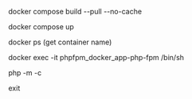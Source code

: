 docker compose build --pull --no-cache

docker compose up

docker ps (get container name)

docker exec -it phpfpm_docker_app-php-fpm /bin/sh

php -m -c

exit

